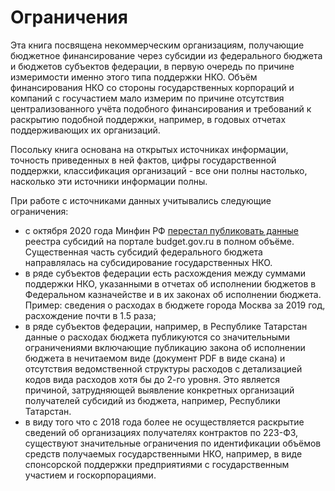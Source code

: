 # Ограничения

Эта книга посвящена некоммерческим организациям, получающие бюджетное финансирование через субсидии из федерального бюджета и бюджетов субъектов федерации, в первую очередь по причине измеримости именно этого типа поддержки НКО. Объём финансирования НКО со стороны государственных корпораций и компаний с госучастием мало измерим по причине отсутствия централизованного учёта подобного финансирования и требований к раскрытию подобной поддержки, например, в годовых отчетах поддерживающих их организаций.

Посольку книга основана на открытых источниках информации, точность приведенных в ней фактов, цифры государственной поддержки, классификация организаций - все они полны настолько, насколько эти источники информации полны. 

При работе с источниками данных учитывались следующие ограничения:
- с октября 2020 года Минфин РФ [перестал публиковать данные](https://t.me/begtin/2193) реестра субсидий на портале budget.gov.ru в полном объёме. Существенная часть субсидий федерального бюджета направлялась на субсидирование государственных НКО.
- в ряде субъектов федерации есть расхождения между суммами поддержки НКО, указанными в отчетах об исполнении бюджетов в Федеральном казначействе и в их законах об исполнении бюджета. Пример: сведения о расходах в бюджете города Москва за 2019 год, расхождение почти в 1.5 раза;
- в ряде субъектов федерации, например, в Республике Татарстан данные о расходах бюджета публикуются со значительными ограничениями включающие публикацию закона об исполнении бюджета в нечитаемом виде (документ PDF в виде скана) и отсутствия ведомственной структуры расходов с детализацией кодов вида расходов хотя бы до 2-го уровня. Это является причиной, затрудняющей выявление конкретных организаций получателей субсидий из бюджета, например, Республики Татарстан.
- в виду того что с 2018 года более не осуществляется раскрытие сведений об организациях получателях контрактов по 223-ФЗ, существуют значительные ограничения по идентификации объёмов средств получаемых государственными НКО, например, в виде спонсорской поддержки предприятиями с государственным участием и госкорпорациями.
